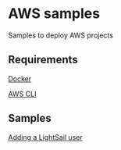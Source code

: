# AWS samples

Samples to deploy AWS projects

## Requirements

[Docker](https://docs.docker.com/engine/install/)

[AWS CLI](https://docs.aws.amazon.com/cli/latest/userguide/getting-started-install.html)

## Samples

[Adding a LightSail user](./samples/lightsail_user/README.md)
